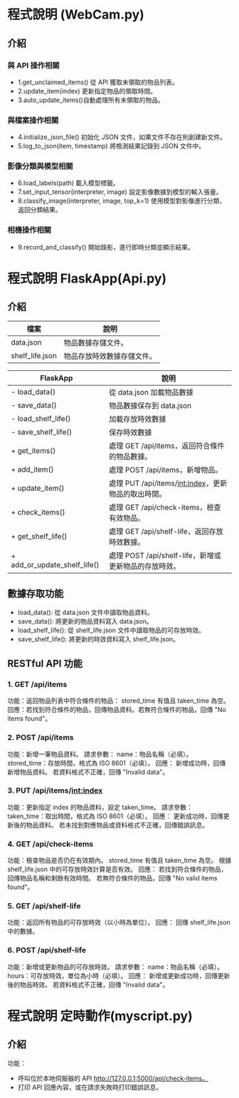 # 程式說明 (WebCam.py)
## 介紹
### 與 API 操作相關
* 1.get_unclaimed_items() 從 API 獲取未領取的物品列表。
* 2.update_item(index) 更新指定物品的領取時間。
* 3.auto_update_items()自動處理所有未領取的物品。
### 與檔案操作相關
* 4.initialize_json_file() 初始化 JSON 文件，如果文件不存在則創建新文件。
* 5.log_to_json(item, timestamp) 將檢測結果記錄到 JSON 文件中。
### 影像分類與模型相關
* 6.load_labels(path) 載入模型標籤。
* 7.set_input_tensor(interpreter, image) 設定影像數據到模型的輸入張量。
* 8.classify_image(interpreter, image, top_k=1)  使用模型對影像進行分類，返回分類結果。
### 相機操作相關
* 9.record_and_classify() 開始錄影，進行即時分類並顯示結果。

# 程式說明 FlaskApp(Api.py)
## 介紹

| 檔案 | 說明 | 
| -------- | -------- |
|data.json|物品數據存儲文件。|
|shelf_life.json|物品存放時效數據存儲文件。|

|      FlaskApp       |說明|
|---------------------|----|
| - load_data()       |從 data.json 加載物品數據|
| - save_data()       |物品數據保存到 data.json|
| - load_shelf_life() |加載存放時效數據|
| - save_shelf_life() |保存時效數據|
| + get_items()       |處理 GET /api/items，返回符合條件的物品數據。|
| + add_item()        |處理 POST /api/items，新增物品。|
| + update_item()     |處理 PUT /api/items/<int:index>，更新物品的取出時間。|
| + check_items()     |處理 GET /api/check-items，檢查有效物品。|
| + get_shelf_life()  |處理 GET /api/shelf-life，返回存放時效數據。|
| + add_or_update_shelf_life() |處理 POST /api/shelf-life，新增或更新物品的存放時效。|

## 數據存取功能
* load_data(): 從 data.json 文件中讀取物品資料。
* save_data(): 將更新的物品資料寫入 data.json。
* load_shelf_life(): 從 shelf_life.json 文件中讀取物品的可存放時效。
* save_shelf_life(): 將更新的時效資料寫入 shelf_life.json。

## RESTful API 功能
### 1. GET /api/items
功能：返回物品列表中符合條件的物品： stored_time 有值且 taken_time 為空。
回應：若找到符合條件的物品，回傳物品資料。若無符合條件的物品，回傳 "No items found"。
### 2. POST /api/items
功能：新增一筆物品資料。
請求參數：
name：物品名稱（必填）。
stored_time：存放時間，格式為 ISO 8601（必填）。
回應：
新增成功時，回傳新增物品資料。
若資料格式不正確，回傳 "Invalid data"。
### 3. PUT /api/items/<int:index>
功能：更新指定 index 的物品資料，設定 taken_time。
請求參數：
taken_time：取出時間，格式為 ISO 8601（必填）。
回應：
更新成功時，回傳更新後的物品資料。
若未找到對應物品或資料格式不正確，回傳錯誤訊息。
### 4. GET /api/check-items
功能：檢查物品是否仍在有效期內。
stored_time 有值且 taken_time 為空。
根據 shelf_life.json 中的可存放時效計算是否有效。
回應：
若找到符合條件的物品，回傳物品名稱和剩餘有效時間。
若無符合條件的物品，回傳 "No valid items found"。
### 5. GET /api/shelf-life
功能：返回所有物品的可存放時效（以小時為單位）。
回應：
回傳 shelf_life.json 中的數據。
### 6. POST /api/shelf-life
功能：新增或更新物品的可存放時效。
請求參數：
name：物品名稱（必填）。
hours：可存放時效，單位為小時（必填）。
回應：
新增或更新成功時，回傳更新後的物品時效。
若資料格式不正確，回傳 "Invalid data"。

# 程式說明 定時動作(myscript.py)
## 介紹
功能：
* 呼叫位於本地伺服器的 API http://127.0.0.1:5000/api/check-items。
* 打印 API 回應內容，或在請求失敗時打印錯誤訊息。

